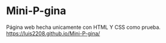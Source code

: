 # Mini-P-gina
Página web hecha unicamente con HTML Y CSS como prueba.
https://luis2208.github.io/Mini-P-gina/
